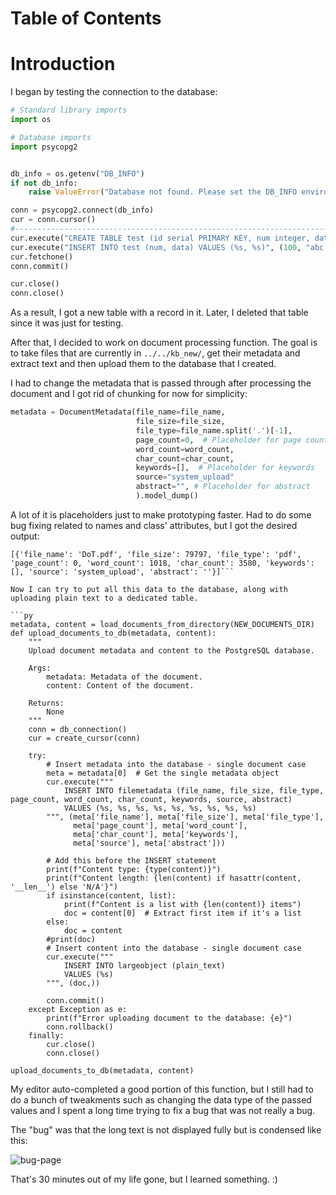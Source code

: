 # Table of Contents



# Introduction

I began by testing the connection to the database:

```py
# Standard library imports
import os

# Database imports
import psycopg2


db_info = os.getenv("DB_INFO")
if not db_info:
    raise ValueError("Database not found. Please set the DB_INFO environment variable.")

conn = psycopg2.connect(db_info)
cur = conn.cursor()
#------------------------------------------------------------------------------
cur.execute("CREATE TABLE test (id serial PRIMARY KEY, num integer, data varchar);")
cur.execute("INSERT INTO test (num, data) VALUES (%s, %s)", (100, "abc'def"))
cur.fetchone()
conn.commit()

cur.close()
conn.close()
```

As a result, I got a new table with a record in it. Later, I deleted that table since it was just for testing.


After that, I decided to work on document processing function. The goal is to take files that are currently in ```../../kb_new/```, get their metadata and extract text and then upload them to the database that I created. 

I had to change the metadata that is passed through after processing the document and I got rid of chunking for now for simplicity:

```py
metadata = DocumentMetadata(file_name=file_name,
                            file_size=file_size,
                            file_type=file_name.split('.')[-1],
                            page_count=0,  # Placeholder for page count
                            word_count=word_count,
                            char_count=char_count,
                            keywords=[],  # Placeholder for keywords
                            source="system_upload"
                            abstract="", # Placeholder for abstract
                            ).model_dump() 
```

A lot of it is placeholders just to make prototyping faster.
Had to do some bug fixing related to names and class' attributes, but I got the desired output:

```PS D:\GitHub\vino-students> & D:/GitHub/vino-students/.venv/Scripts/python.exe d:/GitHub/vino-students/sql_upload.py
[{'file_name': 'DoT.pdf', 'file_size': 79797, 'file_type': 'pdf', 'page_count': 0, 'word_count': 1018, 'char_count': 3580, 'keywords': [], 'source': 'system_upload', 'abstract': ''}]```

Now I can try to put all this data to the database, along with uploading plain text to a dedicated table.

```py
metadata, content = load_documents_from_directory(NEW_DOCUMENTS_DIR)
def upload_documents_to_db(metadata, content):
    """
    Upload document metadata and content to the PostgreSQL database.
    
    Args:
        metadata: Metadata of the document.
        content: Content of the document.
        
    Returns:
        None
    """
    conn = db_connection()
    cur = create_cursor(conn)

    try:
        # Insert metadata into the database - single document case
        meta = metadata[0]  # Get the single metadata object
        cur.execute("""
            INSERT INTO filemetadata (file_name, file_size, file_type, page_count, word_count, char_count, keywords, source, abstract)
            VALUES (%s, %s, %s, %s, %s, %s, %s, %s, %s)
        """, (meta['file_name'], meta['file_size'], meta['file_type'],
              meta['page_count'], meta['word_count'],
              meta['char_count'], meta['keywords'],
              meta['source'], meta['abstract']))
        
        # Add this before the INSERT statement
        print(f"Content type: {type(content)}")
        print(f"Content length: {len(content) if hasattr(content, '__len__') else 'N/A'}")
        if isinstance(content, list):
            print(f"Content is a list with {len(content)} items")
            doc = content[0]  # Extract first item if it's a list
        else:
            doc = content
        #print(doc)
        # Insert content into the database - single document case
        cur.execute("""
            INSERT INTO largeobject (plain_text)
            VALUES (%s)
        """, (doc,))
        
        conn.commit()
    except Exception as e:
        print(f"Error uploading document to the database: {e}")
        conn.rollback()
    finally:
        cur.close()
        conn.close()

upload_documents_to_db(metadata, content)
```
My editor auto-completed a good portion of this function, but I still had to do a bunch of tweakments such as changing the data type of the passed values and I spent a long time trying to fix a bug that was not really a bug.

The "bug" was that the long text is not displayed fully but is condensed like this:

![bug-page](/pics/bug_page.png)

That's 30 minutes out of my life gone, but I learned something. :)

